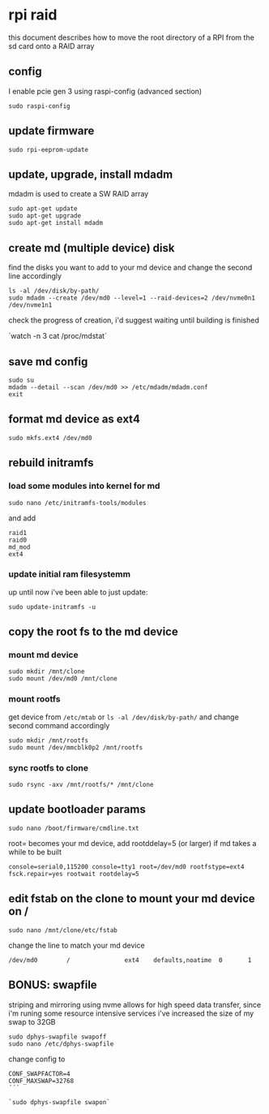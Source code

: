 # rpi raid

this document describes how to move the root directory of a RPI from the sd card onto a RAID array

## config

I enable pcie gen 3 using raspi-config (advanced section)

`sudo raspi-config`

## update firmware

`sudo rpi-eeprom-update`

## update, upgrade, install mdadm

mdadm is used to create a SW RAID array
```
sudo apt-get update
sudo apt-get upgrade
sudo apt-get install mdadm
```
## create md (multiple device) disk

find the disks you want to add to your md device and change the second line accordingly
```
ls -al /dev/disk/by-path/
sudo mdadm --create /dev/md0 --level=1 --raid-devices=2 /dev/nvme0n1 /dev/nvme1n1
```
check the progress of creation, i'd suggest waiting until building is finished

´watch -n 3 cat /proc/mdstat`

## save md config

```
sudo su
mdadm --detail --scan /dev/md0 >> /etc/mdadm/mdadm.conf
exit
```

## format md device as ext4

`sudo mkfs.ext4 /dev/md0`

## rebuild initramfs

### load some modules into kernel for md

`sudo nano /etc/initramfs-tools/modules`

and add
```
raid1
raid0
md_mod
ext4
```
### update initial ram filesystemm

up until now i've been able to just update:

`sudo update-initramfs -u`

## copy the root fs to the md device

### mount md device
```
sudo mkdir /mnt/clone
sudo mount /dev/md0 /mnt/clone
```
### mount rootfs 

get device from `/etc/mtab` or `ls -al /dev/disk/by-path/` and change second command accordingly

```
sudo mkdir /mnt/rootfs
sudo mount /dev/mmcblk0p2 /mnt/rootfs
```
### sync rootfs to clone

`sudo rsync -axv /mnt/rootfs/* /mnt/clone`

## update bootloader params

`sudo nano /boot/firmware/cmdline.txt`

root= becomes your md device, add rootddelay=5 (or larger) if md takes a while to be built

`console=serial0,115200 console=tty1 root=/dev/md0 rootfstype=ext4 fsck.repair=yes rootwait rootdelay=5`

## edit fstab on the clone to mount your md device on /

`sudo nano /mnt/clone/etc/fstab`

change the line to match your md device

`/dev/md0        /               ext4    defaults,noatime  0       1`

## BONUS: swapfile

striping and mirroring using nvme allows for high speed data transfer, since i'm runing some resource intensive services i've increased the size of my swap to 32GB

```
sudo dphys-swapfile swapoff
sudo nano /etc/dphys-swapfile
```

change config to
```
CONF_SWAPFACTOR=4
CONF_MAXSWAP=32768
´´´

`sudo dphys-swapfile swapon`